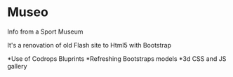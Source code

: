 # Museo
Info from a Sport Museum

It's a renovation of old Flash site to Html5 with Bootstrap

*Use of Codrops Bluprints
*Refreshing Bootstraps models
*3d CSS and JS gallery
